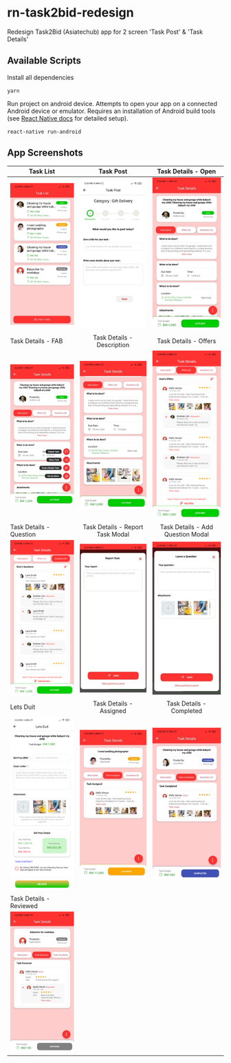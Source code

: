 # rn-task2bid-redesign
Redesign Task2Bid (Asiatechub) app for 2 screen 'Task Post' &amp; 'Task Details'

## Available Scripts

Install all dependencies
```
yarn
```

Run project on android device. Attempts to open your app on a connected Android device or emulator. Requires an installation of Android build tools (see [React Native docs](https://facebook.github.io/react-native/docs/getting-started.html) for detailed setup).
```
react-native run-android
```

## App Screenshots

| Task List                                        | Task Post                                         | Task Details - Open                               |
| ------------------------------------------------ | :-----------------------------------------------: | :-----------------------------------------------: |
| ![](src/screenshot/compressed/1-resizeimage.jpg) | ![](src/screenshot/compressed/2-resizeimage.jpg)  | ![](src/screenshot/compressed/3-resizeimage.jpg)  | 
| Task Details - FAB                               | Task Details - Description                        | Task Details - Offers                             |
| ![](src/screenshot/compressed/4-resizeimage.jpg) | ![](src/screenshot/compressed/5-resizeimage.jpg)  | ![](src/screenshot/compressed/6-resizeimage.png)  |    
| Task Details - Question                          | Task Details - Report Task Modal                  | Task Details - Add Question Modal                 |
| ![](src/screenshot/compressed/7-resizeimage.png) | ![](src/screenshot/compressed/8-resizeimage.jpg)  | ![](src/screenshot/compressed/9-resizeimage.jpg)  |    
| Lets Duit                                        | Task Details - Assigned                           | Task Details - Completed                          |
| ![](src/screenshot/compressed/10-resizeimage.png)| ![](src/screenshot/compressed/a-resizeimage.jpg)  | ![](src/screenshot/compressed/c-resizeimage.jpg)  |    
| Task Details - Reviewed                          | 
| ![](src/screenshot/compressed/r-resizeimage.jpg) |
